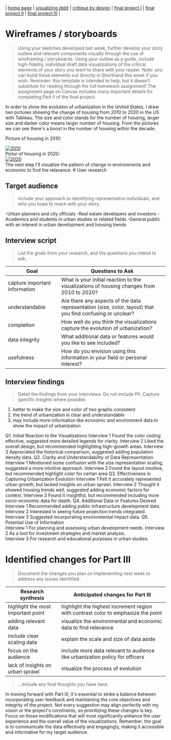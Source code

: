 | [home page](https://cmustudent.github.io/tswd-portfolio-templates/) | [visualizing debt](visualizing-government-debt) | [critique by design](critique-by-design) | [final project I](final-project-part-one) | [final project II](final-project-part-two) | [final project III](final-project-part-three) |

# Wireframes / storyboards
> Using your sketches developed last week, further develop your story outline and relevant components visually through the use of wireframing / storyboards. Using your outline as a guide, include high-fidelity, individual draft data visualizations of the critical elements of your story you want to share with your reader. Note: you can build these elements out directly in Shorthand this week if you wish.  Reminder: this template is intended to help, but it doesn't substitute for reading through the full homework assignment!  The assignment page on Canvas includes many important details for completing Part II of the final project. 

In order to show the evolution of urbanization in the United States, I draw two pictures showing the change of housing from 2010 to 2020 in the US with Tableau. The size and color stands for the number of housing, larger size and darker color means larger number of housing. From the pictures we can see there's a boost in the number of housing within the decade.

Picture of housing in 2010:
<div class='tableauPlaceholder' id='viz1708752429329' style='position: relative'><noscript><a href='#'><img alt='2010 ' src='https:&#47;&#47;public.tableau.com&#47;static&#47;images&#47;Bo&#47;Book1_17065866387330&#47;Sheet1&#47;1_rss.png' style='border: none' /></a></noscript><object class='tableauViz'  style='display:none;'><param name='host_url' value='https%3A%2F%2Fpublic.tableau.com%2F' /> <param name='embed_code_version' value='3' /> <param name='site_root' value='' /><param name='name' value='Book1_17065866387330&#47;Sheet1' /><param name='tabs' value='no' /><param name='toolbar' value='yes' /><param name='static_image' value='https:&#47;&#47;public.tableau.com&#47;static&#47;images&#47;Bo&#47;Book1_17065866387330&#47;Sheet1&#47;1.png' /> <param name='animate_transition' value='yes' /><param name='display_static_image' value='yes' /><param name='display_spinner' value='yes' /><param name='display_overlay' value='yes' /><param name='display_count' value='yes' /><param name='language' value='en-US' /><param name='filter' value='publish=yes' /></object></div>                
<script type='text/javascript'>                    
  var divElement = document.getElementById('viz1708752429329');                    
  var vizElement = divElement.getElementsByTagName('object')[0];                    
  vizElement.style.width='100%';vizElement.style.height=(divElement.offsetWidth*0.75)+'px';                    
  var scriptElement = document.createElement('script');                    
  scriptElement.src = 'https://public.tableau.com/javascripts/api/viz_v1.js';                    
  vizElement.parentNode.insertBefore(scriptElement, vizElement);                
</script>
Pictur of housing in 2020:
<div class='tableauPlaceholder' id='viz1708754615016' style='position: relative'><noscript><a href='#'><img alt='2020 ' src='https:&#47;&#47;public.tableau.com&#47;static&#47;images&#47;Bo&#47;Book3_17087512399050&#47;Sheet1&#47;1_rss.png' style='border: none' /></a></noscript><object class='tableauViz'  style='display:none;'><param name='host_url' value='https%3A%2F%2Fpublic.tableau.com%2F' /> <param name='embed_code_version' value='3' /> <param name='site_root' value='' /><param name='name' value='Book3_17087512399050&#47;Sheet1' /><param name='tabs' value='no' /><param name='toolbar' value='yes' /><param name='static_image' value='https:&#47;&#47;public.tableau.com&#47;static&#47;images&#47;Bo&#47;Book3_17087512399050&#47;Sheet1&#47;1.png' /> <param name='animate_transition' value='yes' /><param name='display_static_image' value='yes' /><param name='display_spinner' value='yes' /><param name='display_overlay' value='yes' /><param name='display_count' value='yes' /><param name='language' value='en-US' /><param name='filter' value='publish=yes' /></object></div>                
<script type='text/javascript'>                    
  var divElement = document.getElementById('viz1708754615016');                    
  var vizElement = divElement.getElementsByTagName('object')[0];                    
  vizElement.style.width='100%';vizElement.style.height=(divElement.offsetWidth*0.75)+'px';                    
  var scriptElement = document.createElement('script');                    
  scriptElement.src = 'https://public.tableau.com/javascripts/api/viz_v1.js';                    
  vizElement.parentNode.insertBefore(scriptElement, vizElement);                
</script>
The next step I'll visualize the pattern of change in environments and economic to find the relavance.
# User research 

## Target audience
> Include your approach to identifying representative individuals, and who you hope to reach with your story. 

-Urban planners and city officials
-Real estate developers and investors
-Academics and students in urban studies or related fields
-General public with an interest in urban development and housing trends

## Interview script
> List the goals from your research, and the questions you intend to ask.

| Goal | Questions to Ask |
|------|------------------|
|capture important information|   What is your initial reaction to the visualizations of housing changes from 2010 to 2020?                   |
|understandable               |   Are there any aspects of the data representation (size, color, layout) that you find confusing or unclear?  |
|completion                   |   How well do you think the visualizations capture the evolution of urbanization?                             |
|data integrity               |   What additional data or features would you like to see included?                                            |
|usefulness                   |   How do you envision using this information in your field or personal interest?                              |


## Interview findings
> Detail the findings from your interviews.  Do not include PII.  Capture specific insights where possible.
1. better to make the size and color of two graphs consistent
2. the trend of urbanization is clear and understandable
3. may include more information like economic and environment data to show the impact of urbanization

Q1. Initial Reaction to the Visualizations
Interview 1	Found the color coding effective, suggested more detailed legends for clarity.
Interview 2 Liked the overall design, but recommended highlighting high-growth areas.
Interview 3 Appreciated the historical comparison, suggested adding population density data.
Q2. Clarity and Understandability of Data Representation
Interview 1	Mentioned some confusion with the size representation scaling, suggested a more intuitive approach.
Interview 2 Found the layout intuitive, but recommended highlight color for certan area
Q3. Effectiveness in Capturing Urbanization Evolution
Interview 1 Felt it accurately represented urban growth, but lacked insights on urban sprawl.
Interview 2 Thought it showed housing trends well, suggested adding economic factors for context.
Interview 3 Found it insightful, but recommended including more socio-economic data for depth.
Q4. Additional Data or Features Desired
Interview 1 Recommended adding public infrastructure development data.	
Interview 2 Interested in seeing future projection trends integrated.	
Interview 3 Suggested incorporating environmental impact data.
Q5. Potential Use of Information	
Interview 1 For planning and assessing urban development needs.	
Interview 2 As a tool for investment strategies and market analysis.	
Interview 3 For research and educational purposes in urban studies.

# Identified changes for Part III
> Document the changes you plan on implementing next week to address any issues identified.  

| Research synthesis                       | Anticipated changes for Part III                                                    |
|------------------------------------------|-------------------------------------------------------------------------------------|
| highlight the most important point       | highlight the highest increment region with contrast color to emphasize the point   |
| adding relevant data                     | visualize the environmental and economic data to find relevance                     |
| include clear scaling data               | explain the scale and size of data aside                                            |
| focus on the audience                    | include more data relevant to audience like urbanization policy for officers        |
| lack of insights on urban sprawl         | visualize the process of evolution                                                  |

> ...include any final thoughts you have here. 

In moving forward with Part III, it's essential to strike a balance between incorporating user feedback and maintaining the core objectives and integrity of the project. Not every suggestion may align perfectly with my vision or the project's constraints, so prioritizing these changes is key. Focus on those modifications that will most significantly enhance the user experience and the overall value of the visualizations. Remember, the goal is to communicate the data effectively and engagingly, making it accessible and informative for my target audience.



